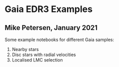 # Gaia EDR3 Examples
## Mike Petersen, January 2021
Some example notebooks for different Gaia samples:

1. Nearby stars
2. Disc stars with radial velocities
3. Localised LMC selection

